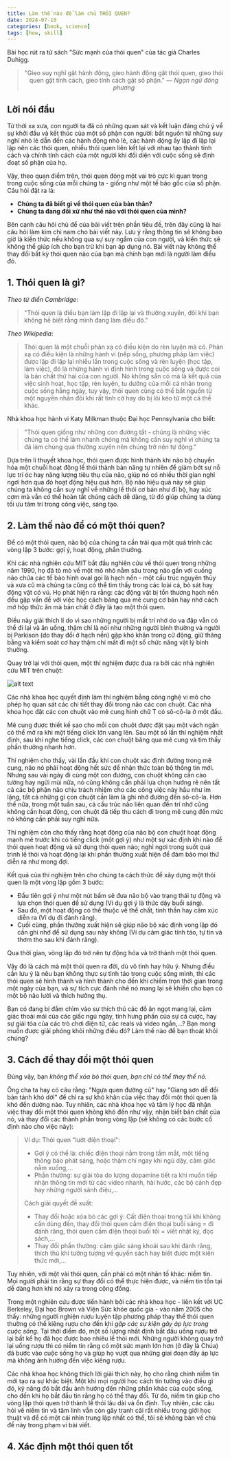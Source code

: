 ```yaml
---
title: Làm thế nào để làm chủ THÓI QUEN?
date: 2024-07-10
categories: [book, science]
tags: [how, skill]
---
```


Bài học rút ra từ sách "Sức mạnh của thói quen" của tác giả Charles Duhigg.

<blockquote style="text-align: center;">

"Gieo suy nghĩ gặt hành động, gieo hành động gặt thói quen, 
gieo thói quen gặt tính cách, gieo tính cách gặt số phận." —  <em>Ngạn ngữ đông phương</em> 

</blockquote>

## **Lời nói đầu**

Từ thời xa xưa, con người ta đã có những quan sát và kết luận đáng chú ý về sự khởi đầu và kết thúc của một số phận con người: bắt nguồn từ những suy nghĩ nhỏ lẻ dẫn đến các hành động nhỏ lẻ, các hành động ấy lặp đi lặp lại lập nên các thói quen, nhiều thói quen liên kết lại với nhau tạo thành tính cách và chính tính cách của một người khi đối diện với cuộc sống sẽ định đoạt số phận của họ.

Vậy, theo quan điểm trên, thói quen đóng một vai trò cực kì quan trọng trong cuộc sống của mỗi chúng ta - giống như một tế bào gốc của số phận. Câu hỏi đặt ra là: 
- **Chúng ta đã biết gì về thói quen của bản thân?** 
- **Chúng ta đang đối xử như thế nào với thói quen của mình?**

Bên cạnh câu hỏi chủ để của bài viết trên phần tiêu đề, trên đây cũng là hai câu hỏi làm kim chỉ nam cho bài viết này. Lưu ý rằng thông tin sẽ không bao giờ là kiến thức nếu không qua sự suy ngẫm của con người, và kiến thức sẽ không thể giúp ích cho bạn trừ khi bạn áp dụng nó. Bài viết này không thể thay đổi bất kỳ thói quen nào của bạn mà chính bạn mới là người làm điều đó.

## **1. Thói quen là gì?**
*Theo từ điển Cambridge*: 
> "Thói quen là điều bạn làm lặp đi lặp lại và thường xuyên, đôi khi bạn không hề biết rằng mình đang làm điều đó."

*Theo Wikipedia*:
> Thói quen là một chuỗi phản xạ có điều kiện do rèn luyện mà có. Phản xạ có điều kiện là những hành vi (nếp sống, phương pháp làm việc) được lặp đi lặp lại nhiều lần trong cuộc sống và rèn luyện (học tập, làm việc), đó là những hành vi định hình trong cuộc sống và được coi là bản chất thứ hai của con người. Nó không sẵn có mà là kết quả của việc sinh hoạt, học tập, rèn luyện, tu dưỡng của mỗi cá nhân trong cuộc sống hằng ngày, tuy vậy, thói quen cũng có thể bắt nguồn từ một nguyên nhân đôi khi rất tình cờ hay do bị lôi kéo từ một cá thể khác.

Nhà khoa học hành vi Katy Milkman thuộc Đại học Pennsylvania cho biết:

> "Thói quen giống như những con đường tắt - chúng là những việc chúng ta có thể làm nhanh chóng mà không cần suy nghĩ vì chúng ta đã làm chúng quá thường xuyên nên chúng trở nên tự động."

Dựa trên lí thuyết khoa học, thói quen được hình thành khi não bộ chuyển hóa một chuỗi hoạt động lề thói thành bản năng tự nhiên để giảm bớt sự nỗ lực trí óc hay năng lượng tiêu thụ của não, giúp nó có nhiều thời gian nghỉ ngơi hơn qua đó hoạt động hiệu quả hơn. Bộ não hiệu quả này sẽ giúp chúng ta không cần suy nghĩ về những lề thói cơ bản như đi bộ, hay xúc cơm mà vẫn có thể hoàn tất chúng cách dễ dàng, từ đó giúp chúng ta dùng tối ưu tâm trí trong công việc, sáng tạo.

## **2. Làm thế nào để có một thói quen?**
Để có một thói quen, não bộ của chúng ta cần trải qua một quá trình các vòng lặp 3 bước: gợi ý, hoạt động, phần thưởng.

Khi các nhà nghiên cứu MIT bắt đầu nghiên cứu về thói quen trong những năm 1990, họ đã tò mò về một mô nhỏ nằm sâu trong não gần với cuống não chứa các tế bào hình oval gọi là hạch nền - một cấu trúc nguyên thủy và xưa cũ mà chúng ta cũng có thể tìm thấy trong các loài cá, bò sát hay động vật có vú. Họ phát hiện ra rằng: các động vật bị tổn thương hạch nền đều gặp vấn đề với việc học cách băng qua mê cung cơ bản hay nhớ cách mở hộp thức ăn mà bản chất ở đây là tạo một thói quen.

Điều này giải thích lí do vì sao những người bị mất trí nhớ do va đập vẫn có thể đi lại và ăn uống, thậm chí là nói như những người bình thường và người bị Parkison (do thay đổi ở hạch nền) gặp khó khăn trong cử động, giữ thăng bằng và kiểm soát cơ hay thậm chí mất đi một số chức năng vật lý bình thường.

Quay trở lại với thói quen, một thí nghiệm được đưa ra bởi các nhà nghiên cứu MIT trên chuột: 

![alt text](https://miro.medium.com/v2/resize:fit:1100/format:webp/0*WOVVKXL3DzwtR7VL.png)

Các nhà khoa học quyết định làm thí nghiệm bằng công nghệ vi mô cho phép họ quan sát các chi tiết thay đổi trong não các con chuột. Các nhà khoa học đặt các con chuột vào mê cung hình chữ T có sô-cô-la ở một đầu.

Mê cung được thiết kế sao cho mỗi con chuột được đặt sau một vách ngăn có thể mở ra khi một tiếng click lớn vang lên. Sau một số lần thí nghiệm nhất định, sau khi nghe tiếng click, các con chuột băng qua mê cung và tìm thấy phần thưởng nhanh hơn.

Thí nghiệm cho thấy, vài lần đầu khi con chuột xác định đường trong mê cung, não nó phải hoạt động hết sức để nhận thức toàn bộ thông tin mới. Nhưng sau vài ngày đi cùng một con đường, con chuột không cần cào tường hay ngửi mùi nữa, nó cũng không cần phải lựa chọn hướng rẽ nên tất cả các bộ phận não chịu trách nhiệm cho các công việc này hầu như im lặng, tất cả những gì con chuột cần làm là ghi nhớ đường đến sô-cô-la. Hơn thế nữa, trong một tuần sau, cả cấu trúc não liên quan đến trí nhớ cũng không cần hoạt động, con chuột đã tiếp thu cách đi trong mê cung đến mức nó không cần phải suy nghĩ nữa. 

Thí nghiệm còn cho thấy rằng hoạt động của não bộ con chuột hoạt động mạnh mẽ trước khi có tiếng click (một gợi ý) như một sự xác định khi nào để thói quen hoạt động và sử dụng thói quen nào; nghỉ ngơi trong suốt quá trình lề thói và hoạt động lại khi phần thưởng xuất hiện để đảm bảo mọi thứ diễn ra như mong đợi.

Kết quả của thí nghiệm trên cho chúng ta cách thức để xây dựng một thói quen là một vòng lặp gồm 3 bước:
- Đầu tiên gợi ý như một nút bấm sẽ đưa não bộ vào trạng thái tự động và lựa chọn thói quen để sử dụng (Ví dụ gợi ý là thức dậy buổi sáng).
- Sau đó, một hoạt động có thể thuộc về thể chất, tinh thần hay cảm xúc diễn ra (Ví dụ đi đánh răng).
- Cuối cùng, phần thưởng xuất hiện sẽ giúp não bộ xác định vong lặp đó cần ghi nhớ để sử dụng sau này không  (Ví dụ cảm giác tỉnh táo, tự tin và thơm tho sau khi đánh răng).

Qua thời gian, vòng lặp đó trở nên tự động hóa và trở thành một thói quen.

Vậy đó là cách mà một thói quen ra đời, dù vô tình hay hữu ý. Nhưng điều cần lưu ý là nêu bạn không thực sự tỉnh táo trong cuộc sống mình, thì các thói quen sẽ hình thành và hình thành cho đến khi chiếm trọn thời gian trong một ngày của bạn, và sự tích cực đánh nhẽ nó mang lại sẽ khiến cho bạn có một bộ não lười và thích hưởng thụ.

Bạn có đang bị đắm chìm vào sự thích thú các đồ ăn ngọt mang lại, cảm giác thoải mái của các giấc ngủ ngày, tính hưng phấn của sự cá cược, hay sự giải tỏa của các trò chơi điện tử, các reals và video ngắn,...? Bạn mong muốn được giải phóng khỏi những điều đó? Làm thế nào để bạn thoát khỏi chúng?

## **3. Cách để thay đổi một thói quen**

Đúng vậy, bạn *không thể xóa bỏ thói quen, bạn chỉ có thể thay thế nó.*

Ông cha ta hay có câu rằng: "Ngựa quen đường cũ" hay "Giang sơn dễ đổi bản tánh khó dời" để chỉ ra sự khó khăn của việc thay đổi một thói quen là khó đến dường nào. Tuy nhiên, các nhà khoa học và tâm lý học đã nhận việc thay đổi một thói quen không khó đến như vậy, nhận biết bản chất của nó, và thay đổi các thành phần trong vòng lặp (sẽ không có các bước cố định nào cho việc này):

> Ví dụ: Thói quen "lướt điện thoại":
> - Gợi ý có thể là: chiếc điện thoại nằm trong tầm mắt, một tiếng thông báo phát sáng, hoặc thậm chí ngay khi ngủ dậy, cảm giác nằm xuống,...
> - Phần thường: sự giải tỏa do lượng dopamine tiết ra khi muốn tiếp nhận thông tin mới từ các video nhanh, hài hước, các bộ cánh đẹp hay những người sành điệu,...
>
> Cách giải quyết đề xuất: 
> - Thay đổi hoặc xóa bỏ các gợi ý: Cất điện thoại trong túi khi không cần dùng đến, thay đổi thói quen cầm điện thoại buổi sáng = đi đánh răng, thói quen cầm điện thoại buổi tối = viết nhật ký, đọc sách,...
> - Thay đổi phần thường: cảm giác sảng khoái sau khi đánh răng, thích thú khi tưởng tượng về quyển sách hay biết được một kiến thức mới,...

Tuy nhiên, với một vài thói quen, cần phải có một nhân tố khác: niềm tin. Mọi người phải tin rằng sự thay đổi có thể thực hiện được, và niềm tin tồn tại dễ dàng hơn khi nó xảy ra trong cộng đồng. 

Trong một nghiên cứu được tiến hành bởi các nhà khoa học - liên kết với UC Berkeley, Đại học Brown và Viện Sức khỏe quốc gia - vào năm 2005 cho thấy: những người nghiện rượu luyện tập phương pháp thay thế thói quen thường có thể kiêng rượu cho đến khi *gặp các sự kiện gây áp lực trong cuộc sống*. Tại thời điểm đó, một số lượng nhất định bắt đầu uống rượu trở lại bất kể họ đã học được bao nhiêu lề thói mới. Những người không quay trở lại uống rượu thì có niềm tin rằng có một sức mạnh lớn hơn (ở đây là Chúa) đã bước vào cuộc sống họ và giúp họ vượt qua những giai đoạn đầy áp lực mà không ảnh hưởng đến việc kiêng rượu.

Các nhà khoa học không thích lời giải thích này, họ cho rằng chính niềm tin mới tạo ra sự khác biệt. Một khi mọi người học cách tin tưởng vào điều gì đó, kỹ năng đó bắt đầu ảnh hưởng đến những phần khác của cuộc sống, cho đến khi họ bắt đầu tin rằng họ có thể thay đổi. Từ đó, niềm tin giúp cho vòng lặp thói quen trở thành lề thói lâu dài và ổn định. Tuy nhiên, các câu hỏi về niềm tin và tâm linh vẫn còn gây tranh cãi rất nhiều trong giới học thuật và để có một cái nhìn trung lập nhất có thể, tôi sẽ không bàn về chủ đề này trong phạm vi bài viết.

## **4. Xác định một thói quen tốt**
